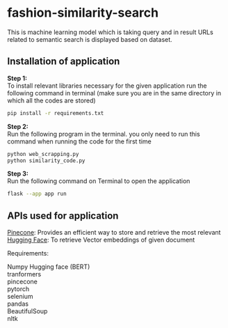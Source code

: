 # fashion-similarity-search
This is machine learning model which is taking query and in result URLs related to semantic search is displayed based on dataset.

## Installation of application

<b>Step 1:</b><br>
To install relevant libraries necessary for the given application run the following command in terminal (make sure you are in the same directory in which all the codes are stored)
```bash
pip install -r requirements.txt
```
<b>Step 2:</b><br>
Run the following program in the terminal. you only need to run this command when running the code for the first time
```bash
python web_scrapping.py
python similarity_code.py
```

<b>Step 3:</b><br>
Run the following command on Terminal to open the application
```bash
flask --app app run
```

## APIs used for application
[Pinecone](https://www.pinecone.io/): Provides an efficient way to store and retrieve the most relevant<br>
[Hugging Face](http://hf.co/settings/tokens): To retrieve Vector embeddings of given document


Requirements: 

Numpy
Hugging face (BERT)<br>
tranformers<br>
pincecone<br>
pytorch<br>
selenium <br>
pandas <br>
BeautifulSoup <br>
nltk<br>
